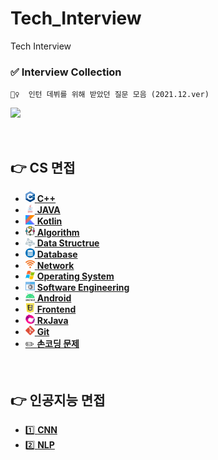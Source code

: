 # Tech_Interview
Tech Interview

### ✅ Interview Collection

```
💁‍♀️  인턴 데뷔를 위해 받았던 질문 모음 (2021.12.ver)
```

<a href="" target="_blank"><img src="https://img.shields.io/badge/Notion%EC%97%90%EC%84%9C%20%EB%B3%B4%EA%B8%B0-000000?style=plastic&logo=Notion&logoColor=white"/></a>


<br>

## 👉 CS 면접

- <a href="/CS/CPP.md"><img width="15px" src="/image/cpp.png"/> <b>C++</b></a>
- <a href="/CS/JAVA.md"><img width="15px" src="/image/java.png"/> <b>JAVA</b></a>
- <a href="/CS/Kotlin.md"><img width="15px" src="/image/kotlin.svg"/> <b>Kotlin</b></a>
- <a href="/CS/Algorithm.md"><img width="15px" src="/image/algorithm.png"/> <b>Algorithm</b></a>
- <a href="/CS/DataStructure.md"><img width="15px" src="/image/datastructure.png"/> <b>Data Structrue</b></a>
- <a href="/CS/Database.md"><img width="15px" src="/image/database.png"/> <b>Database</b></a>
- <a href="/CS/Network.md"><img width="15px" src="/image/network.png"/> <b>Network</b></a>
- <a href="/CS/OperatingSystem.md"><img width="15px" src="/image/os.png"/> <b>Operating System</b></a>
- <a href="/CS/SoftwareEngineering.md"><img width="15px" src="/image/se.png"/> <b>Software Engineering</b></a>
- <a href="/CS/Android.md"><img width="15px" src="/image/android.png"/> <b>Android</b></a>
- <a href="/CS/Frontend.md"><img width="15px" src="/image/frontend.png"/> <b>Frontend</b></a>
- <a href="/CS/RxJava.md"><img width="15px" src="/image/rxjava.png"/> <b>RxJava</b></a>
- <a href="/CS/Git.md"><img width="15px" src="/image/git.png"/> <b>Git</b></a>
- <a href="/CS/Coding.md">✏️ **손코딩 문제**</a>



<br>

## 👉 인공지능 면접

- [1️⃣ **CNN**](/AI/1_CNN.md)
- [2️⃣ **NLP**](/AI/2_NLP.md)


